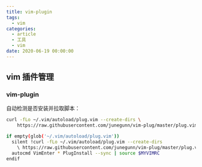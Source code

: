 ```yaml
---
title: vim-plugin
tags:
  - vim
categories:
  - article
  - 工具
  - vim
date: 2020-06-19 00:00:00
---
```


## vim 插件管理

### vim-plugin

自动检测是否安装并拉取脚本：

```bash
curl -fLo ~/.vim/autoload/plug.vim --create-dirs \
    https://raw.githubusercontent.com/junegunn/vim-plug/master/plug.vim
```

```bash
if empty(glob('~/.vim/autoload/plug.vim'))
  silent !curl -fLo ~/.vim/autoload/plug.vim --create-dirs
    \ https://raw.githubusercontent.com/junegunn/vim-plug/master/plug.vim
  autocmd VimEnter * PlugInstall --sync | source $MYVIMRC
endif
```
